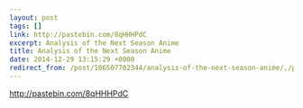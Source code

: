 ```yaml
---
layout: post
tags: []
link: http://pastebin.com/8qHHHPdC
excerpt: Analysis of the Next Season Anime
title: Analysis of the Next Season Anime
date: 2014-12-29 13:15:29 +0000
redirect_from: /post/106507702344/analysis-of-the-next-season-anime/,/post/106507702344/
---
```


<http://pastebin.com/8qHHHPdC>

